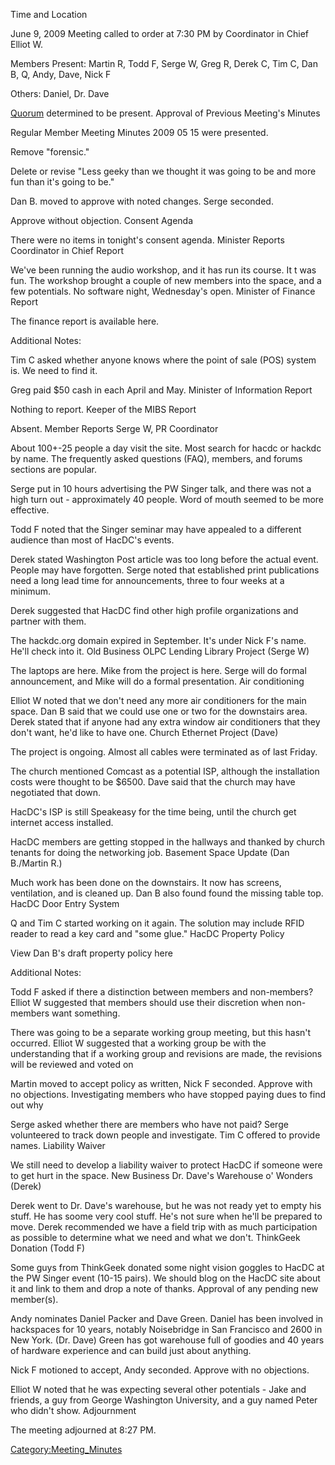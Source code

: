 Time and Location

June 9, 2009 Meeting called to order at 7:30 PM by Coordinator in Chief
Elliot W.

Members Present: Martin R, Todd F, Serge W, Greg R, Derek C, Tim C, Dan
B, Q, Andy, Dave, Nick F

Others: Daniel, Dr. Dave

[Quorum](Quorum) determined to be present. Approval of
Previous Meeting's Minutes

Regular Member Meeting Minutes 2009 05 15 were presented.

Remove "forensic."

Delete or revise "Less geeky than we thought it was going to be and more
fun than it's going to be."

Dan B. moved to approve with noted changes. Serge seconded.

Approve without objection. Consent Agenda

There were no items in tonight's consent agenda. Minister Reports
Coordinator in Chief Report

We've been running the audio workshop, and it has run its course. It t
was fun. The workshop brought a couple of new members into the space,
and a few potentials. No software night, Wednesday's open. Minister of
Finance Report

The finance report is available here.

Additional Notes:

Tim C asked whether anyone knows where the point of sale (POS) system
is. We need to find it.

Greg paid \$50 cash in each April and May. Minister of Information
Report

Nothing to report. Keeper of the MIBS Report

Absent. Member Reports Serge W, PR Coordinator

About 100+-25 people a day visit the site. Most search for hacdc or
hackdc by name. The frequently asked questions (FAQ), members, and
forums sections are popular.

Serge put in 10 hours advertising the PW Singer talk, and there was not
a high turn out - approximately 40 people. Word of mouth seemed to be
more effective.

Todd F noted that the Singer seminar may have appealed to a different
audience than most of HacDC's events.

Derek stated Washington Post article was too long before the actual
event. People may have forgotten. Serge noted that established print
publications need a long lead time for announcements, three to four
weeks at a minimum.

Derek suggested that HacDC find other high profile organizations and
partner with them.

The hackdc.org domain expired in September. It's under Nick F's name.
He'll check into it. Old Business OLPC Lending Library Project (Serge W)

The laptops are here. Mike from the project is here. Serge will do
formal announcement, and Mike will do a formal presentation. Air
conditioning

Elliot W noted that we don't need any more air conditioners for the main
space. Dan B said that we could use one or two for the downstairs area.
Derek stated that if anyone had any extra window air conditioners that
they don't want, he'd like to have one. Church Ethernet Project (Dave)

The project is ongoing. Almost all cables were terminated as of last
Friday.

The church mentioned Comcast as a potential ISP, although the
installation costs were thought to be \$6500. Dave said that the church
may have negotiated that down.

HacDC's ISP is still Speakeasy for the time being, until the church get
internet access installed.

HacDC members are getting stopped in the hallways and thanked by church
tenants for doing the networking job. Basement Space Update (Dan
B./Martin R.)

Much work has been done on the downstairs. It now has screens,
ventilation, and is cleaned up. Dan B also found found the missing table
top. HacDC Door Entry System

Q and Tim C started working on it again. The solution may include RFID
reader to read a key card and "some glue." HacDC Property Policy

View Dan B's draft property policy here

Additional Notes:

Todd F asked if there a distinction between members and non-members?
Elliot W suggested that members should use their discretion when
non-members want something.

There was going to be a separate working group meeting, but this hasn't
occurred. Elliot W suggested that a working group be with the
understanding that if a working group and revisions are made, the
revisions will be reviewed and voted on

Martin moved to accept policy as written, Nick F seconded. Approve with
no objections. Investigating members who have stopped paying dues to
find out why

Serge asked whether there are members who have not paid? Serge
volunteered to track down people and investigate. Tim C offered to
provide names. Liability Waiver

We still need to develop a liability waiver to protect HacDC if someone
were to get hurt in the space. New Business Dr. Dave's Warehouse o'
Wonders (Derek)

Derek went to Dr. Dave's warehouse, but he was not ready yet to empty
his stuff. He has soome very cool stuff. He's not sure when he'll be
prepared to move. Derek recommended we have a field trip with as much
participation as possible to determine what we need and what we don't.
ThinkGeek Donation (Todd F)

Some guys from ThinkGeek donated some night vision goggles to HacDC at
the PW Singer event (10-15 pairs). We should blog on the HacDC site
about it and link to them and drop a note of thanks. Approval of any
pending new member(s).

Andy nominates Daniel Packer and Dave Green. Daniel has been involved in
hackspaces for 10 years, notably Noisebridge in San Francisco and 2600
in New York. (Dr. Dave) Green has got warehouse full of goodies and 40
years of hardware experience and can build just about anything.

Nick F motioned to accept, Andy seconded. Approve with no objections.

Elliot W noted that he was expecting several other potentials - Jake and
friends, a guy from George Washington University, and a guy named Peter
who didn't show. Adjournment

The meeting adjourned at 8:27 PM.

[Category:Meeting_Minutes](Category:Meeting_Minutes)
